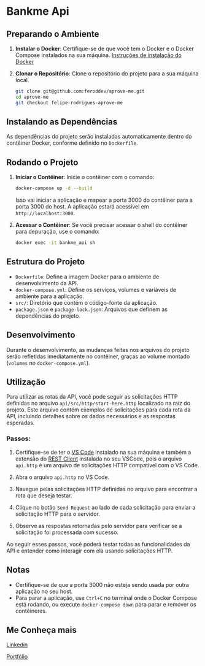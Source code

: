 # Bankme Api

## Preparando o Ambiente

1. **Instalar o Docker**: Certifique-se de que você tem o Docker e o Docker Compose instalados na sua máquina. [Instruções de instalação do Docker](https://docs.docker.com/get-docker/)

2. **Clonar o Repositório**: Clone o repositório do projeto para a sua máquina local.

    ```bash
    git clone git@github.com:feroddev/aprove-me.git
    cd aprove-me
    git checkout felipe-rodrigues-aprove-me
    ```

## Instalando as Dependências

As dependências do projeto serão instaladas automaticamente dentro do contêiner Docker, conforme definido no `Dockerfile`.

## Rodando o Projeto


1. **Iniciar o Contêiner**: Inicie o contêiner com o comando:

    ```bash
    docker-compose up -d --build
    ```

    Isso vai iniciar a aplicação e mapear a porta 3000 do contêiner para a porta 3000 do host. A aplicação estará acessível em `http://localhost:3000`.

2. **Acessar o Contêiner**: Se você precisar acessar o shell do contêiner para depuração, use o comando:

    ```bash
    docker exec -it bankme_api sh
    ```

## Estrutura do Projeto

- `Dockerfile`: Define a imagem Docker para o ambiente de desenvolvimento da API.
- `docker-compose.yml`: Define os serviços, volumes e variáveis de ambiente para a aplicação.
- `src/`: Diretório que contém o código-fonte da aplicação.
- `package.json` e `package-lock.json`: Arquivos que definem as dependências do projeto.


## Desenvolvimento

Durante o desenvolvimento, as mudanças feitas nos arquivos do projeto serão refletidas imediatamente no contêiner, graças ao volume montado (`volumes` no `docker-compose.yml`).

## Utilização

Para utilizar as rotas da API, você pode seguir as solicitações HTTP definidas no arquivo `api/src/http/start-here.http` localizado na raiz do projeto. Este arquivo contém exemplos de solicitações para cada rota da API, incluindo detalhes sobre os dados necessários e as respostas esperadas.

### Passos:

1. Certifique-se de ter o [VS Code](https://code.visualstudio.com/) instalado na sua máquina e também a extensão do [REST Client](https://marketplace.visualstudio.com/items?itemName=humao.rest-client) instalada no seu VSCode, pois o arquivo `api.http` é um arquivo de solicitações HTTP compatível com o VS Code.

2. Abra o arquivo `api.http` no VS Code.

3. Navegue pelas solicitações HTTP definidas no arquivo para encontrar a rota que deseja testar.

4. Clique no botão `Send Request` ao lado de cada solicitação para enviar a solicitação HTTP para o servidor.

5. Observe as respostas retornadas pelo servidor para verificar se a solicitação foi processada com sucesso.

Ao seguir esses passos, você poderá testar todas as funcionalidades da API e entender como interagir com ela usando solicitações HTTP.


## Notas

- Certifique-se de que a porta 3000 não esteja sendo usada por outra aplicação no seu host.
- Para parar a aplicação, use `Ctrl+C` no terminal onde o Docker Compose está rodando, ou execute `docker-compose down` para parar e remover os contêineres.

## Me Conheça mais
[Linkedin](https://www.linkedin.com/in/feroddev/)

[Portfólio](portfolio-feroddev.vercel.app)

